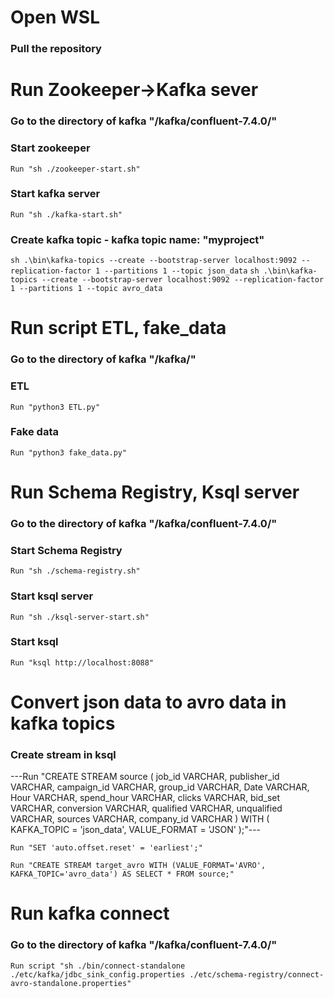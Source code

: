 # Open WSL
### Pull the repository
# Run Zookeeper->Kafka sever
### Go to the directory of kafka "/kafka/confluent-7.4.0/"
### Start zookeeper
```Run "sh ./zookeeper-start.sh"```
### Start kafka server
```Run "sh ./kafka-start.sh"```
### Create kafka topic - kafka topic name: "myproject"
```sh .\bin\kafka-topics --create --bootstrap-server localhost:9092 --replication-factor 1 --partitions 1 --topic json_data```
```sh .\bin\kafka-topics --create --bootstrap-server localhost:9092 --replication-factor 1 --partitions 1 --topic avro_data```

# Run script ETL, fake_data
### Go to the directory of kafka "/kafka/"
### ETL
```Run "python3 ETL.py"```
### Fake data
```Run "python3 fake_data.py"```

# Run Schema Registry, Ksql server
### Go to the directory of kafka "/kafka/confluent-7.4.0/"
### Start Schema Registry
```Run "sh ./schema-registry.sh"```
### Start ksql server
```Run "sh ./ksql-server-start.sh"```
### Start ksql
```Run "ksql http://localhost:8088"```

# Convert json data to avro data in kafka topics
### Create stream in ksql
---Run "CREATE STREAM source (
    job_id VARCHAR,
    publisher_id VARCHAR,
    campaign_id VARCHAR,
    group_id VARCHAR,
    Date VARCHAR,
    Hour VARCHAR,
    spend_hour VARCHAR,
    clicks VARCHAR,
    bid_set VARCHAR,
    conversion VARCHAR,
    qualified VARCHAR,
    unqualified VARCHAR,
    sources VARCHAR,
    company_id VARCHAR
) WITH (
    KAFKA_TOPIC = 'json_data',
    VALUE_FORMAT = 'JSON'
);"---

```Run "SET 'auto.offset.reset' = 'earliest';"```

```Run "CREATE STREAM target_avro WITH (VALUE_FORMAT='AVRO', KAFKA_TOPIC='avro_data') AS SELECT * FROM source;"```

# Run kafka connect
### Go to the directory of kafka "/kafka/confluent-7.4.0/"
```Run script "sh ./bin/connect-standalone ./etc/kafka/jdbc_sink_config.properties ./etc/schema-registry/connect-avro-standalone.properties"```
